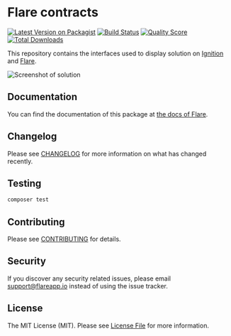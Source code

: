 # Flare contracts

[![Latest Version on Packagist](https://img.shields.io/packagist/v/facade/ignition-contracts.svg?style=flat-square)](https://packagist.org/packages/facade/ignition-contracts)
[![Build Status](https://img.shields.io/circleci/build/gh/spatie/ignition-contracts/master.svg?token=d92a2ec635d3e408b1df80ba214a5e8d549dea09&style=flat-square)](https://travis-ci.org/facade/ignition-contracts)
[![Quality Score](https://img.shields.io/scrutinizer/g/facade/ignition-contracts.svg?style=flat-square)](https://scrutinizer-ci.com/g/facade/ignition-contracts)
[![Total Downloads](https://img.shields.io/packagist/dt/facade/ignition-contracts.svg?style=flat-square)](https://packagist.org/packages/facade/ignition-contracts)

This repository contains the interfaces used to display solution on [Ignition](https://flareapp.io/docs/ignition-for-laravel/introduction) and [Flare](https://flareapp.io.).

![Screenshot of solution](https://facade.github.io/ignition-contracts/screenshot.png)

## Documentation

You can find the documentation of this package at [the docs of Flare](https://flareapp.io/docs/solutions/introduction).

## Changelog

Please see [CHANGELOG](CHANGELOG.md) for more information on what has changed recently.

## Testing

``` bash
composer test
```

## Contributing

Please see [CONTRIBUTING](CONTRIBUTING.md) for details.

## Security

If you discover any security related issues, please email support@flareapp.io instead of using the issue tracker.

## License

The MIT License (MIT). Please see [License File](LICENSE.md) for more information.

